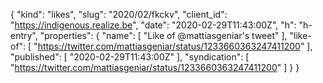 {
  "kind": "likes",
  "slug": "2020/02/fkckv",
  "client_id": "https://indigenous.realize.be",
  "date": "2020-02-29T11:43:00Z",
  "h": "h-entry",
  "properties": {
    "name": [
      "Like of @mattiasgeniar's tweet"
    ],
    "like-of": [
      "https://twitter.com/mattiasgeniar/status/1233660363247411200"
    ],
    "published": [
      "2020-02-29T11:43:00Z"
    ],
    "syndication": [
      "https://twitter.com/mattiasgeniar/status/1233660363247411200"
    ]
  }
}
